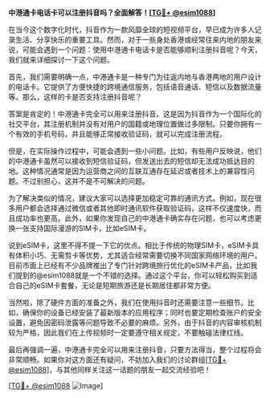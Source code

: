 **中港通卡电话卡可以注册抖音吗？全面解答！[[TG💪+ @esim1088](https://t.me/s/esim1088)]**

在当今这个数字化时代，抖音作为一款风靡全球的短视频平台，早已成为许多人记录生活、分享快乐的重要工具。然而，对于一些身处香港或经常往来内地的朋友来说，可能会遇到一个问题：使用中港通卡电话卡是否能够顺利注册抖音呢？今天，我们就来详细探讨一下这个问题。

首先，我们需要明确一点，中港通卡是一种专门为往返内地与香港两地的用户设计的电话卡。它提供了方便快捷的跨境通信服务，包括语音通话、短信以及数据流量等。那么，这样的卡是否支持注册抖音呢？

答案是肯定的！中港通卡完全可以用来注册抖音。这是因为抖音作为一个国际化的社交平台，其注册机制并没有对用户的国籍或地理位置做过多限制。只要你拥有一个有效的手机号码，并且能够正常接收验证码，就可以完成注册流程。

但是，在实际操作过程中，可能会遇到一些小问题。比如，有些用户反映说，他们的中港通卡虽然可以接收到短信验证码，但发送出去的短信却无法成功抵达目的地。这种情况通常是因为运营商之间的互联互通存在延迟或者技术上的兼容性问题。不过别担心，这并不是不可解决的问题。

为了解决类似的情况，建议大家可以选择更加稳定可靠的通讯方式。例如，现在很多用户都会选择通过微信或者其他即时通讯软件获取验证码，这样不仅速度快，而且成功率也更高。此外，如果你发现自己的中港通卡确实存在问题，也可以考虑更换一张支持国际漫游的SIM卡，比如eSIM卡。

说到eSIM卡，这里不得不提一下它的优点。相比于传统的物理SIM卡，eSIM卡具有体积小巧、无需剪卡等优势，尤其适合经常需要切换不同国家网络环境的用户。目前市面上已经有不少品牌推出了专门针对跨境旅行优化的eSIM卡产品，比如我们提到的@esim1088就是一个不错的选择。通过这个平台，你可以轻松购买到适合自己的eSIM卡套餐，无论是短期旅游还是长期居住都非常方便。

当然啦，除了硬件方面的准备之外，我们在使用抖音时还需要注意一些细节。比如，确保你的设备已经安装了最新版本的应用程序；同时也要定期检查账户的安全设置，避免因密码泄露等问题导致不必要的麻烦。另外，由于抖音的内容审核机制较为严格，因此我们在上传视频时一定要遵守相关规定，不要触碰法律红线。

最后再强调一遍，中港通卡完全可以用来注册抖音，只要方法得当，整个过程将会非常顺畅。如果你对这方面还有疑问，不妨加入我们的讨论群组[[TG💪+ @esim1088](https://t.me/s/esim1088)]，与其他同样关注这一话题的朋友一起交流经验吧！

[[TG💪+ @esim1088](https://t.me/s/esim1088) ![Image](https://i.postimg.cc/4NQfJmqS/Snipaste-2025-05-13-00-14-12.png)]
